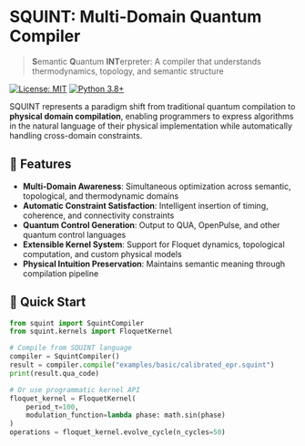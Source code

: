 # SQUINT: Multi-Domain Quantum Compiler

> **S**emantic **Q**uantum **INT**erpreter: A compiler that understands thermodynamics, topology, and semantic structure

[![License: MIT](https://img.shields.io/badge/License-MIT-yellow.svg)](https://opensource.org/licenses/MIT)
[![Python 3.8+](https://img.shields.io/badge/python-3.8+-blue.svg)](https://www.python.org/downloads/)

SQUINT represents a paradigm shift from traditional quantum compilation to **physical domain compilation**, enabling programmers to express algorithms in the natural language of their physical implementation while automatically handling cross-domain constraints.

## 🌟 Features

- **Multi-Domain Awareness**: Simultaneous optimization across semantic, topological, and thermodynamic domains
- **Automatic Constraint Satisfaction**: Intelligent insertion of timing, coherence, and connectivity constraints
- **Quantum Control Generation**: Output to QUA, OpenPulse, and other quantum control languages
- **Extensible Kernel System**: Support for Floquet dynamics, topological computation, and custom physical models
- **Physical Intuition Preservation**: Maintains semantic meaning through compilation pipeline

## 🚀 Quick Start

```python
from squint import SquintCompiler
from squint.kernels import FloquetKernel

# Compile from SQUINT language
compiler = SquintCompiler()
result = compiler.compile("examples/basic/calibrated_epr.squint")
print(result.qua_code)

# Or use programmatic kernel API
floquet_kernel = FloquetKernel(
    period_τ=100,
    modulation_function=lambda phase: math.sin(phase)
)
operations = floquet_kernel.evolve_cycle(n_cycles=50)
